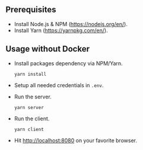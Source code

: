 ## Prerequisites

- Install Node.js & NPM (https://nodejs.org/en/).
- Install Yarn (https://yarnpkg.com/en/).

## Usage without Docker

- Install packages dependency via NPM/Yarn.

  `yarn install`

- Setup all needed credentials in `.env`.

- Run the server.

  `yarn server`

- Run the client.

  `yarn client`

- Hit [http://localhost:8080](http://localhost:8080) on your favorite browser.
